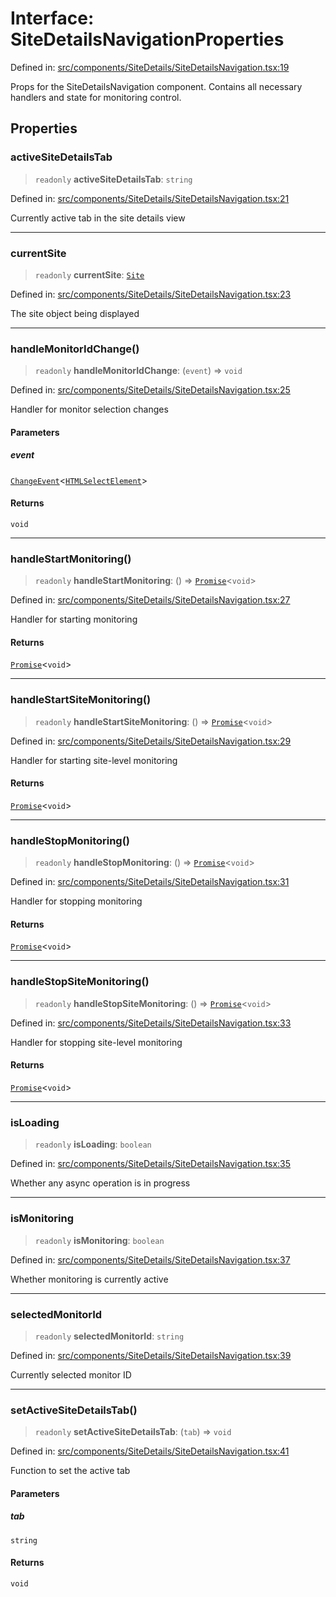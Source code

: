 # Interface: SiteDetailsNavigationProperties

Defined in: [src/components/SiteDetails/SiteDetailsNavigation.tsx:19](https://github.com/Nick2bad4u/Uptime-Watcher/blob/8a1973382d5fe14c52996ecda381894eb7ecd4a6/src/components/SiteDetails/SiteDetailsNavigation.tsx#L19)

Props for the SiteDetailsNavigation component.
Contains all necessary handlers and state for monitoring control.

## Properties

### activeSiteDetailsTab

> `readonly` **activeSiteDetailsTab**: `string`

Defined in: [src/components/SiteDetails/SiteDetailsNavigation.tsx:21](https://github.com/Nick2bad4u/Uptime-Watcher/blob/8a1973382d5fe14c52996ecda381894eb7ecd4a6/src/components/SiteDetails/SiteDetailsNavigation.tsx#L21)

Currently active tab in the site details view

***

### currentSite

> `readonly` **currentSite**: [`Site`](../../../../../shared/types/interfaces/Site.md)

Defined in: [src/components/SiteDetails/SiteDetailsNavigation.tsx:23](https://github.com/Nick2bad4u/Uptime-Watcher/blob/8a1973382d5fe14c52996ecda381894eb7ecd4a6/src/components/SiteDetails/SiteDetailsNavigation.tsx#L23)

The site object being displayed

***

### handleMonitorIdChange()

> `readonly` **handleMonitorIdChange**: (`event`) => `void`

Defined in: [src/components/SiteDetails/SiteDetailsNavigation.tsx:25](https://github.com/Nick2bad4u/Uptime-Watcher/blob/8a1973382d5fe14c52996ecda381894eb7ecd4a6/src/components/SiteDetails/SiteDetailsNavigation.tsx#L25)

Handler for monitor selection changes

#### Parameters

##### event

[`ChangeEvent`](https://github.com/DefinitelyTyped/DefinitelyTyped/blob/1a60e1b9a9062ff9c48c681ca3d8b6f717b616b9/types/react/index.d.ts#L2018)\<[`HTMLSelectElement`](https://developer.mozilla.org/docs/Web/API/HTMLSelectElement)\>

#### Returns

`void`

***

### handleStartMonitoring()

> `readonly` **handleStartMonitoring**: () => [`Promise`](https://developer.mozilla.org/docs/Web/JavaScript/Reference/Global_Objects/Promise)\<`void`\>

Defined in: [src/components/SiteDetails/SiteDetailsNavigation.tsx:27](https://github.com/Nick2bad4u/Uptime-Watcher/blob/8a1973382d5fe14c52996ecda381894eb7ecd4a6/src/components/SiteDetails/SiteDetailsNavigation.tsx#L27)

Handler for starting monitoring

#### Returns

[`Promise`](https://developer.mozilla.org/docs/Web/JavaScript/Reference/Global_Objects/Promise)\<`void`\>

***

### handleStartSiteMonitoring()

> `readonly` **handleStartSiteMonitoring**: () => [`Promise`](https://developer.mozilla.org/docs/Web/JavaScript/Reference/Global_Objects/Promise)\<`void`\>

Defined in: [src/components/SiteDetails/SiteDetailsNavigation.tsx:29](https://github.com/Nick2bad4u/Uptime-Watcher/blob/8a1973382d5fe14c52996ecda381894eb7ecd4a6/src/components/SiteDetails/SiteDetailsNavigation.tsx#L29)

Handler for starting site-level monitoring

#### Returns

[`Promise`](https://developer.mozilla.org/docs/Web/JavaScript/Reference/Global_Objects/Promise)\<`void`\>

***

### handleStopMonitoring()

> `readonly` **handleStopMonitoring**: () => [`Promise`](https://developer.mozilla.org/docs/Web/JavaScript/Reference/Global_Objects/Promise)\<`void`\>

Defined in: [src/components/SiteDetails/SiteDetailsNavigation.tsx:31](https://github.com/Nick2bad4u/Uptime-Watcher/blob/8a1973382d5fe14c52996ecda381894eb7ecd4a6/src/components/SiteDetails/SiteDetailsNavigation.tsx#L31)

Handler for stopping monitoring

#### Returns

[`Promise`](https://developer.mozilla.org/docs/Web/JavaScript/Reference/Global_Objects/Promise)\<`void`\>

***

### handleStopSiteMonitoring()

> `readonly` **handleStopSiteMonitoring**: () => [`Promise`](https://developer.mozilla.org/docs/Web/JavaScript/Reference/Global_Objects/Promise)\<`void`\>

Defined in: [src/components/SiteDetails/SiteDetailsNavigation.tsx:33](https://github.com/Nick2bad4u/Uptime-Watcher/blob/8a1973382d5fe14c52996ecda381894eb7ecd4a6/src/components/SiteDetails/SiteDetailsNavigation.tsx#L33)

Handler for stopping site-level monitoring

#### Returns

[`Promise`](https://developer.mozilla.org/docs/Web/JavaScript/Reference/Global_Objects/Promise)\<`void`\>

***

### isLoading

> `readonly` **isLoading**: `boolean`

Defined in: [src/components/SiteDetails/SiteDetailsNavigation.tsx:35](https://github.com/Nick2bad4u/Uptime-Watcher/blob/8a1973382d5fe14c52996ecda381894eb7ecd4a6/src/components/SiteDetails/SiteDetailsNavigation.tsx#L35)

Whether any async operation is in progress

***

### isMonitoring

> `readonly` **isMonitoring**: `boolean`

Defined in: [src/components/SiteDetails/SiteDetailsNavigation.tsx:37](https://github.com/Nick2bad4u/Uptime-Watcher/blob/8a1973382d5fe14c52996ecda381894eb7ecd4a6/src/components/SiteDetails/SiteDetailsNavigation.tsx#L37)

Whether monitoring is currently active

***

### selectedMonitorId

> `readonly` **selectedMonitorId**: `string`

Defined in: [src/components/SiteDetails/SiteDetailsNavigation.tsx:39](https://github.com/Nick2bad4u/Uptime-Watcher/blob/8a1973382d5fe14c52996ecda381894eb7ecd4a6/src/components/SiteDetails/SiteDetailsNavigation.tsx#L39)

Currently selected monitor ID

***

### setActiveSiteDetailsTab()

> `readonly` **setActiveSiteDetailsTab**: (`tab`) => `void`

Defined in: [src/components/SiteDetails/SiteDetailsNavigation.tsx:41](https://github.com/Nick2bad4u/Uptime-Watcher/blob/8a1973382d5fe14c52996ecda381894eb7ecd4a6/src/components/SiteDetails/SiteDetailsNavigation.tsx#L41)

Function to set the active tab

#### Parameters

##### tab

`string`

#### Returns

`void`
